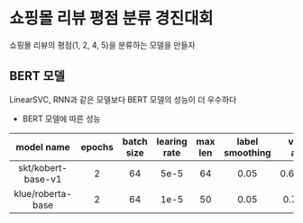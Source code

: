 # 쇼핑몰 리뷰 평점 분류 경진대회

쇼핑몰 리뷰의 평점(1, 2, 4, 5)을 분류하는 모델을 만들자

## BERT 모델

LinearSVC, RNN과 같은 모델보다 BERT 모델의 성능이 더 우수하다

- BERT 모델에 따른 성능

|model name|epochs|batch size|learing rate|max len|label smoothing|valid acc|public acc|
|:-:|:-:|:-:|:-:|:-:|:-:|:-:|:-:|
|skt/kobert-base-v1|2|64|5e-5|64|0.05|0.68631|0.68344|
|klue/roberta-base|2|64|1e-5|50|0.05|0.7054|0.68952|
